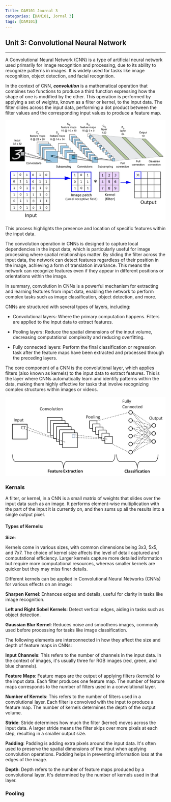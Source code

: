 ```yaml
---
Title: DAM101 Journal 3
categories: [DAM101, Jornal 3]
tags: [DAM101]
---
```


## Unit 3: Convolutional Neural Network 
--- 

A Convolutional Neural Network (CNN) is a type of artificial neural network used primarily for image recognition and processing, due to its ability to recognize patterns in images. It is widely used for tasks like image recognition, object detection, and facial recognition.

In the context of CNN, ***convolution*** is a mathematical operation that combines two functions to produce a third function expressing how the shape of one is modified by the other. This operation is performed by applying a set of weights, known as a filter or kernel, to the input data. The filter slides across the input data, performing a dot product between the filter values and the corresponding input values to produce a feature map.

![cnn](/assets/img/cnnm.webp)

This process highlights the presence and location of specific features within the input data.

The convolution operation in CNNs is designed to capture local dependencies in the input data, which is particularly useful for image processing where spatial relationships matter. By sliding the filter across the input data, the network can detect features regardless of their position in the image, achieving a form of translation invariance. This means the network can recognize features even if they appear in different positions or orientations within the image.

In summary, convolution in CNNs is a powerful mechanism for extracting and learning features from input data, enabling the network to perform complex tasks such as image classification, object detection, and more. 

CNNs are structured with several types of layers, including:

- Convolutional layers: Where the primary computation happens. Filters are applied to the input data to extract features.

- Pooling layers: Reduce the spatial dimensions of the input volume, decreasing computational complexity and reducing overfitting.

- Fully connected layers: Perform the final classification or regression task after the feature maps have been extracted and processed through the preceding layers.

The core component of a CNN is the convolutional layer, which applies filters (also known as kernels) to the input data to extract features. This is the layer where CNNs automatically learn and identify patterns within the data, making them highly effective for tasks that involve recognizing complex structures within images or videos.

![layersofcnn](/assets/img/layersofcnn.png)

### Kernals

A filter, or kernel, in a CNN is a small matrix of weights that slides over the input data such as an image. It performs element-wise multiplication with the part of the input it is currently on, and then sums up all the results into a single output pixel.

#### Types of Kernels:

**Size**: 

Kernels come in various sizes, with common dimensions being 3x3, 5x5, and 7x7. The choice of kernel size affects the level of detail captured and computational efficiency. Larger kernels capture more detailed information but require more computational resources, whereas smaller kernels are quicker but they may miss finer details. 

Different kernels can be applied in Convolutional Neural Networks (CNNs) for various effects on an image:

**Sharpen Kernel**: Enhances edges and details, useful for clarity in tasks like image recognition.

**Left and Right Sobel Kernels**: Detect vertical edges, aiding in tasks such as object detection.

**Gaussian Blur Kernel**: Reduces noise and smoothens images, commonly used before processing for tasks like image classification.

The following elements are interconnected in how they affect the size and depth of feature maps in CNNs:

**Input Channels**: This refers to the number of channels in the input data. In the context of images, it's usually three for RGB images (red, green, and blue channels). 

**Feature Maps**: Feature maps are the output of applying filters (kernels) to the input data. Each filter produces one feature map. The number of feature maps corresponds to the number of filters used in a convolutional layer.

**Number of Kernels**: This refers to the number of filters used in a convolutional layer. Each filter is convolved with the input to produce a feature map. The number of kernels determines the depth of the output volume.

**Stride**: Stride determines how much the filter (kernel) moves across the input data. A larger stride means the filter skips over more pixels at each step, resulting in a smaller output size.

**Padding**: Padding is adding extra pixels around the input data. It's often used to preserve the spatial dimensions of the input when applying convolution operations. Padding helps in preventing information loss at the edges of the image.

**Depth**: Depth refers to the number of feature maps produced by a convolutional layer. It's determined by the number of kernels used in that layer.

### Pooling 


